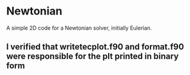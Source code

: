 # Newtonian
A simple 2D code for a Newtonian solver, initially Eulerian.

## I verified that writetecplot.f90 and format.f90 were responsible for the plt printed in binary form
